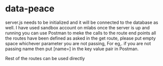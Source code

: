 # data-peace

server.js needs to be initialized and it will be connected to the database as well. I have used sandbox account on mlabs
once the server is up and running you can use Postman to meke the calls to the route end points
all the routes have been defined as asked
in the get route, please put empty space whichever parameter you are not passing,
For eg,. if you are not passing name then put [name=]
in the key value pair in Postman.

Rest of the routes can be used directly 
